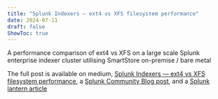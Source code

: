 ```yaml
---
title: "Splunk Indexers — ext4 vs XFS filesystem performance"
date: 2024-07-11
draft: false
ShowToc: true
---
```

A performance comparison of ext4 vs XFS on a large scale Splunk enterprise indexer cluster utilising SmartStore on-premise / bare metal

The full post is available on medium, [Splunk Indexers — ext4 vs XFS filesystem performance](https://medium.com/@gjanders03/splunk-indexers-ext4-vs-xfs-filesystem-performance-71a2db8bcfd8), a [Splunk Community Blog post](https://community.splunk.com/t5/Community-Blog/Splunk-Indexers-ext4-vs-XFS-filesystem-performance/ba-p/693424), and a [Splunk lantern article](https://lantern.splunk.com/Splunk_Platform/Product_Tips/Administration/Benchmarking_filesystem_performance_on_Linux-based_indexers)

